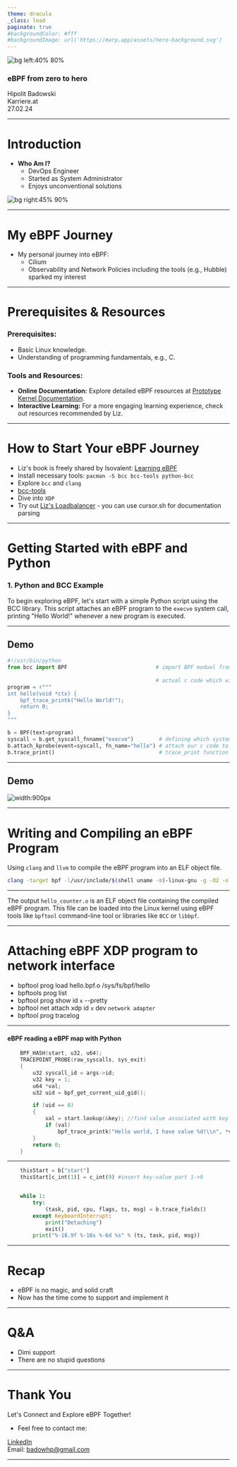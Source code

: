```yaml
---
theme: dracula
_class: lead
paginate: true
#backgroundColor: #fff
#backgroundImage: url('https://marp.app/assets/hero-background.svg')
---
```


![bg left:40% 80%](https://ebpf.foundation/wp-content/uploads/sites/9/2023/03/ebpf-icon-292x300.png)

### eBPF from zero to hero

Hipolit Badowski  
Karriere.at  
27.02.24

---

# Introduction

- **Who Am I?**
  - DevOps Engineer 
  - Started as System Administrator
  - Enjoys unconventional solutions

![bg right:45% 90%](ich.png)

---

# My eBPF Journey

- My personal journey into eBPF:
  - Cilium
  - Observability and Network Policies including the tools (e.g., Hubble) sparked my interest

---

# Prerequisites & Resources

### **Prerequisites:**
- Basic Linux knowledge.
- Understanding of programming fundamentals, e.g., C.

### **Tools and Resources:**
- **Online Documentation:** Explore detailed eBPF resources at [Prototype Kernel Documentation](https://prototype-kernel.readthedocs.io/en/latest/bpf/index.html).
- **Interactive Learning:** For a more engaging learning experience, check out resources recommended by Liz.

---

# How to Start Your eBPF Journey

- Liz's book is freely shared by Isovalent: [Learning eBPF](https://cilium.isovalent.com/hubfs/Learning-eBPF%20-%20Full%20book.pdf)
- Install necessary tools: `pacman -S bcc bcc-tools python-bcc`
- Explore `bcc` and `clang`
- [bcc-tools](https://github.com/iovisor/bcc)
- Dive into `XDP`
- Try out [Liz's Loadbalancer](https://github.com/lizrice/lb-from-scratch) - you can use cursor.sh for documentation parsing

---
# Getting Started with eBPF and Python

### **1. Python and BCC Example**

To begin exploring eBPF, let's start with a simple Python script using the BCC library. This script attaches an eBPF program to the `execve` system call, printing "Hello World!" whenever a new program is executed.

---

## Demo

```python
#!/usr/bin/python
from bcc import BPF                            # import BPF moduel from bcc
          
                                               # actual c code which will be loaded into Kernel
program = r"""
int hello(void *ctx) {                          
    bpf_trace_printk("Hello World!");
    return 0;
}
"""

b = BPF(text=program)
syscall = b.get_syscall_fnname("execve")        # defining which systemcall will be used
b.attach_kprobe(event=syscall, fn_name="hello") # attach our c code to syscall
b.trace_print()                                 # trace_print function prints output
```

---

## Demo

![width:900px](diagram.png "eBPF in Action")

---

# Writing and Compiling an eBPF Program


Using `clang` and `llvm` to compile the eBPF program into an ELF object file.
```bash
clang -target bpf -l/usr/include/$(shell uname -m)-linux-gnu -g -O2 -o hello_counter.o -c hello_counter.c
```

---

The output `hello_counter.o` is an ELF object file containing the compiled eBPF program. This file can be loaded into the Linux kernel using eBPF tools like `bpftool` command-line tool or libraries like `BCC` or `libbpf`.


---

# Attaching eBPF XDP program to network interface

- bpftool prog load hello.bpf.o /sys/fs/bpf/hello
- bpftools prog list
- bpftool prog show id `x` --pretty
- bpftool net attach xdp id `x` dev `network adapter`
- bpftool prog tracelog

---

#### eBPF reading a eBPF map with Python

```c
    BPF_HASH(start, u32, u64);
    TRACEPOINT_PROBE(raw_syscalls, sys_exit)
    {
        u32 syscall_id = args->id;
        u32 key = 1;
        u64 *val;
        u32 uid = bpf_get_current_uid_gid();

        if (uid == 0)
        {
            val = start.lookup(&key); //find value associated with key 1
            if (val)
                bpf_trace_printk("Hello world, I have value %d!\\n", *val);
        }
        return 0;
    }
```  

---


```python
    thisStart = b["start"]
    thisStart[c_int(1)] = c_int(9) #insert key-value part 1->9


    while 1:
        try:
            (task, pid, cpu, flags, ts, msg) = b.trace_fields()
        except KeyboardInterrupt:
            print("Detaching")
            exit()
        print("%-18.9f %-16s %-6d %s" % (ts, task, pid, msg))
```

---

# Recap

- eBPF is no magic, and solid craft
- Now has the time come to support and implement it

---

# Q&A


- Dimi support
- There are no stupid questions

---

# Thank You

Let's Connect and Explore eBPF Together!

- Feel free to contact me:

[LinkedIn](https://at.linkedin.com/in/hipolitb)  
Email: [badowhp@gmail.com](mailto:badowhp@gmail.com)

---


